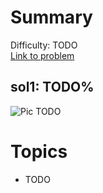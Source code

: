 # Summary
Difficulty: TODO<br/>
[Link to problem](url.com)<br/>
## sol1: TODO%
![Pic](./pic1.png)
TODO
# Topics
- TODO